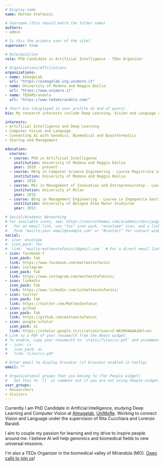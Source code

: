 ```yaml
---
# Display name
name: Matteo Stefanini

# Username (this should match the folder name)
authors:
- admin

# Is this the primary user of the site?
superuser: true

# Role/position
role: PhD Candidate in Artificial Intelligence - TEDx Organizer

# Organizations/Affiliations
organizations:
- name: AImageLab
  url: "https://aimagelab.ing.unimore.it"
- name: University of Modena and Reggio Emilia
  url: "https://www.unimore.it"
- name: TEDxMirandola
  url: "https://www.tedxmirandola.com/"

# Short bio (displayed in user profile at end of posts)
bio: My research interests include Deep Learning, Vision and Language and AI applied to Genomics and Biomedical.

interests:
- Artificial Intelligence and Deep Learning
- Computer Vision and Language
- Connecting AI with Genomics, Biomedical and Bioinformatics
- Startup and Management

education:
  courses:
  - course: PhD in Artificial Intelligence
    institution: University of Modena and Reggio Emilia
    year: 2019 - present
  - course: MEng in Computer Science Engineering - Laurea Magistrale in Ingengeria Informatica
    institution: University of Modena and Reggio Emilia
    year: 2018
  - course: MSc in Management of Innovation and Entrepreneurship - Laurea Magistrale in Management dell'Innovazione e Imprenditorialità
    institution: University of Milan
    year: 2016
  - course: BEng in Management Engineering - Laurea in Ingegneria Gestionale
    institution: University of Bologna Alma Mater Studiorum
    year: 2013

# Social/Academic Networking
# For available icons, see: https://sourcethemes.com/academic/docs/page-builder/#icons
#   For an email link, use "fas" icon pack, "envelope" icon, and a link in the
#   form "mailto:your-email@example.com" or "#contact" for contact widget.
social:
#- icon: envelope
#  icon_pack: fas
#  link: 'mailto:matteostefanini1@gmail.com'  # For a direct email link, use "mailto:test@example.org".
- icon: facebook-f
  icon_pack: fab
  link: https://www.facebook.com/matteostefanini
- icon: instagram
  icon_pack: fab
  link: https://www.instagram.com/matteostefanini/
- icon: linkedin
  icon_pack: fab
  link: https://www.linkedin.com/in/matteostefanini/
- icon: twitter
  icon_pack: fab
  link: https://twitter.com/MatteoStefanin
- icon: github
  icon_pack: fab
  link: https://github.com/matteostefanini
- icon: google-scholar
  icon_pack: ai
  link: https://scholar.google.it/citations?user=I-W83R8AAAAJ&hl=en
# Link to a PDF of your resume/CV from the About widget.
# To enable, copy your resume/CV to `static/files/cv.pdf` and uncomment the lines below.
# - icon: cv
#   icon_pack: ai
#   link: files/cv.pdf

# Enter email to display Gravatar (if Gravatar enabled in Config)
email: ""

# Organizational groups that you belong to (for People widget)
#   Set this to `[]` or comment out if you are not using People widget.
user_groups:
- Researchers
- Visitors
---
```


Currently I am PhD Candidate in Artificial Intelligence, studying Deep Learning and Computer Vision at [AImagelab](https://aimagelab.ing.unimore.it), [UniMoRe](www.unimore.it). Working to connect Vision and Language under the supervision of Rita Cucchiara and Lorenzo Baraldi.

I aim to couple my passion for learning and my drive to inspire people around me. I believe AI will help genomics and biomedical fields to new universal missions.

I'm also a TEDx Organizer in the biomedical valley of Mirandola (MO). [Open calls to join us](https://www.tedxmirandola.com/#collabora)!
